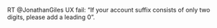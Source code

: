 <!--
id: 2129397677
link: http://kevinisom.info/post/2129397677/rt-jonathangiles-ux-fail-if-your-account-suffix
slug: rt-jonathangiles-ux-fail-if-your-account-suffix
date: Tue Dec 07 2010 18:16:40 GMT+1300 (NZDT)
raw: {"blog_name":"kevinisom","id":2129397677,"post_url":"http://kevinisom.info/post/2129397677/rt-jonathangiles-ux-fail-if-your-account-suffix","slug":"rt-jonathangiles-ux-fail-if-your-account-suffix","type":"text","date":"2010-12-07 05:16:40 GMT","timestamp":1291699000,"state":"published","format":"html","reblog_key":"jlXEaswR","tags":[],"short_url":"http://tmblr.co/Zw68Yy1_x0Uj","highlighted":[],"feed_item":"http://twitter.com/kev_nz/statuses/11947750144872449","from_feed_id":650289,"note_count":0,"title":null,"body":"<p>RT @JonathanGiles UX fail: &#8220;If your account suffix consists of only two digits, please add a leading 0&#8221;.</p>"}
publish: 2010-12-07
tags: 
title: null
-->


RT @JonathanGiles UX fail: “If your account suffix consists of only two
digits, please add a leading 0”.


